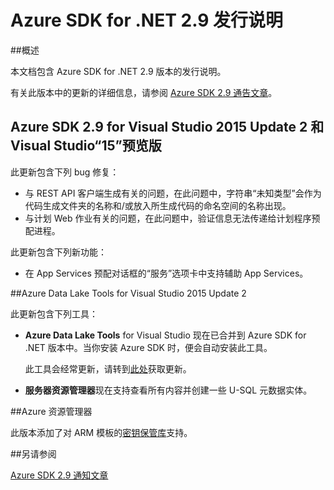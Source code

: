 <properties 
   pageTitle="Azure SDK for .NET 2.9 发行说明" 
   description="Azure SDK for .NET 2.9 发行说明" 
   services="app-service\web" 
   documentationCenter=".net" 
   authors="Juliako" 
   manager="erikre" 
   editor=""/>

<tags
	ms.service="app-service"
	ms.date="04/25/2016"
	wacn.date=""/>


# Azure SDK for .NET 2.9 发行说明

##概述

本文档包含 Azure SDK for .NET 2.9 版本的发行说明。

有关此版本中的更新的详细信息，请参阅 [Azure SDK 2.9 通告文章](https://azure.microsoft.com/blog/announcing-visual-studio-azure-tools-and-sdk-2-9/)。

## Azure SDK 2.9 for Visual Studio 2015 Update 2 和 Visual Studio“15”预览版
 
此更新包含下列 bug 修复：

- 与 REST API 客户端生成有关的问题，在此问题中，字符串“未知类型”会作为代码生成文件夹的名称和/或放入所生成代码的命名空间的名称出现。
- 与计划 Web 作业有关的问题，在此问题中，验证信息无法传递给计划程序预配进程。

此更新包含下列新功能：

- 在 App Services 预配对话框的“服务”选项卡中支持辅助 App Services。 

##Azure Data Lake Tools for Visual Studio 2015 Update 2
 
此更新包含下列工具：

- **Azure Data Lake Tools** for Visual Studio 现在已合并到 Azure SDK for .NET 版本中。当你安装 Azure SDK 时，便会自动安装此工具。 

	此工具会经常更新，请转到[此处](http://aka.ms/datalaketool)获取更新。

- **服务器资源管理器**现在支持查看所有内容并创建一些 U-SQL 元数据实体。

##Azure 资源管理器 

此版本添加了对 ARM 模板的[密钥保管库](/documentation/articles/resource-manager-keyvault-parameter/)支持。

##另请参阅

[Azure SDK 2.9 通知文章](https://azure.microsoft.com/blog/announcing-visual-studio-azure-tools-and-sdk-2-9/)

<!---HONumber=Mooncake_0509_2016-->